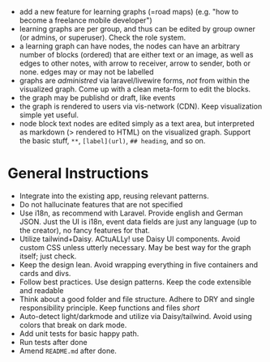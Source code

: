 - add a new feature for learning graphs (=road maps) (e.g. "how to become a freelance mobile developer")
- learning graphs are per group, and thus can be edited by group owner (or admins, or superuser). Check the role system.
- a learning graph can have nodes, the nodes can have an arbitrary number of blocks (ordered) that are either text or an image, as well as edges to other notes, with arrow to receiver, arrow to sender, both or none. edges may or may not be labelled
- graphs are *administred* via laravel/livewire forms, *not* from within the visualized graph. Come up with a clean meta-form to edit the blocks.
- the graph may be publishd or draft, like events
- the graph is rendered to users via vis-network (CDN). Keep visualization simple yet useful. 
- node block text nodes are edited simply as a text area, but interpreted as markdown (> rendered to HTML) on the visualized graph. Support the basic stuff, `**`, `[label](url)`, `## heading`, and so on.


# General Instructions

- Integrate into the existing app, reusing relevant patterns.
- Do not hallucinate features that are not specified
- Use i18n, as recommend with Laravel. Provide english and German JSON. Just the UI is i18n, event data fields are just any language (up to the creator), no fancy features for that.
- Utilize tailwind+Daisy. ACtuALLy! use Daisy UI components. Avoid custom CSS unless utterly necessary. May be best way for the graph itself; just check.
- Keep the design lean. Avoid wrapping everything in five containers and cards and divs.
- Follow best practices. Use design patterns. Keep the code extensible and readable
- Think about a good folder and file structure. Adhere to DRY and single responsibility principle. Keep functions and files *short*
- Auto-detect light/darkmode and utilize via Daisy/tailwind. Avoid using colors that break on dark mode.
- Add unit tests for basic happy path.
- Run tests after done
- Amend `README.md` after done.
